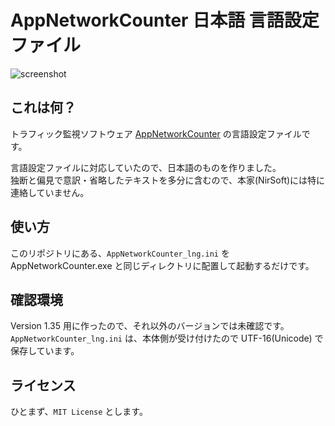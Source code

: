# AppNetworkCounter 日本語 言語設定ファイル

![screenshot](https://user-images.githubusercontent.com/12238431/70072932-4d100b00-163b-11ea-97bc-44f440e96a66.png)

## これは何？
トラフィック監視ソフトウェア [AppNetworkCounter](https://www.nirsoft.net/utils/app_network_counter.html) の言語設定ファイルです。  

言語設定ファイルに対応していたので、日本語のものを作りました。  
独断と偏見で意訳・省略したテキストを多分に含むので、本家(NirSoft)には特に連絡していません。

## 使い方
このリポジトリにある、`AppNetworkCounter_lng.ini` を  
AppNetworkCounter.exe と同じディレクトリに配置して起動するだけです。

## 確認環境
Version 1.35 用に作ったので、それ以外のバージョンでは未確認です。  
`AppNetworkCounter_lng.ini` は、本体側が受け付けたので UTF-16(Unicode) で保存しています。

## ライセンス
ひとまず、`MIT License` とします。
